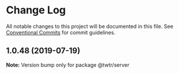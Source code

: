 # Change Log

All notable changes to this project will be documented in this file.
See [Conventional Commits](https://conventionalcommits.org) for commit guidelines.

## 1.0.48 (2019-07-19)

**Note:** Version bump only for package @twtr/server
